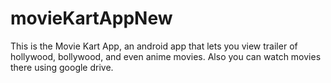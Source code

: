 # movieKartAppNew

This is the Movie Kart App, an android app that lets you view trailer of hollywood, bollywood, and even anime movies. Also you can watch movies there using google drive.
